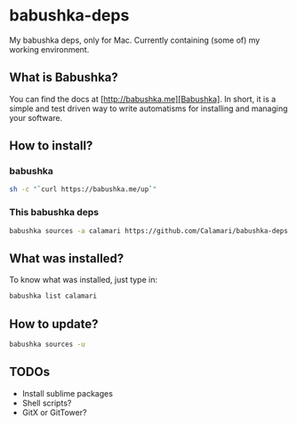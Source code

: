 babushka-deps
=============

My babushka deps, only for Mac. Currently containing (some of) my working environment.

## What is Babushka?

You can find the docs at [http://babushka.me][Babushka]. In short, it is a simple and test driven way to write automatisms for installing and managing your software.

## How to install?

### babushka

~~~ bash
sh -c "`curl https://babushka.me/up`"
~~~

### This babushka deps

~~~ bash
babushka sources -a calamari https://github.com/Calamari/babushka-deps.git
~~~

## What was installed?

To know what was installed, just type in:

~~~ bash
babushka list calamari
~~~

## How to update?

~~~ bash
babushka sources -u
~~~

[Babushka]: http://babushka.me/


## TODOs

- Install sublime packages
- Shell scripts?
- GitX or GitTower?

